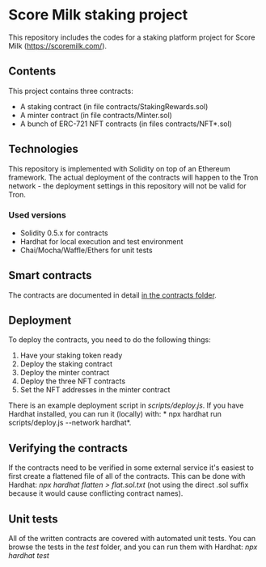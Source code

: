 # Score Milk staking project

This repository includes the codes for a staking platform project for Score Milk (https://scoremilk.com/).

## Contents

This project contains three contracts:
* A staking contract (in file contracts/StakingRewards.sol)
* A minter contract (in file contracts/Minter.sol)
* A bunch of ERC-721 NFT contracts (in files contracts/NFT*.sol)

## Technologies

This repository is implemented with Solidity on top of an Ethereum framework. The actual deployment of the contracts will happen to the Tron network - the deployment settings in this repository will not be valid for Tron.

### Used versions
* Solidity 0.5.x for contracts
* Hardhat for local execution and test environment
* Chai/Mocha/Waffle/Ethers for unit tests

## Smart contracts

The contracts are documented in detail <a href='./contracts/README.md'>in the contracts folder</a>.

## Deployment

To deploy the contracts, you need to do the following things:
1. Have your staking token ready
1. Deploy the staking contract
1. Deploy the minter contract
1. Deploy the three NFT contracts
1. Set the NFT addresses in the minter contract

There is an example deployment script in *scripts/deploy.js*. If you have Hardhat installed, you can run it (locally) with: * npx hardhat run scripts/deploy.js --network hardhat*.

## Verifying the contracts

If the contracts need to be verified in some external service it's easiest to first create a flattened file of all of the contracts. This can be done with Hardhat: *npx hardhat flatten > flat.sol.txt* (not using the direct .sol suffix because it would cause conflicting contract names).

## Unit tests

All of the written contracts are covered with automated unit tests.
You can browse the tests in the *test* folder, and you can run them with Hardhat: *npx hardhat test*

